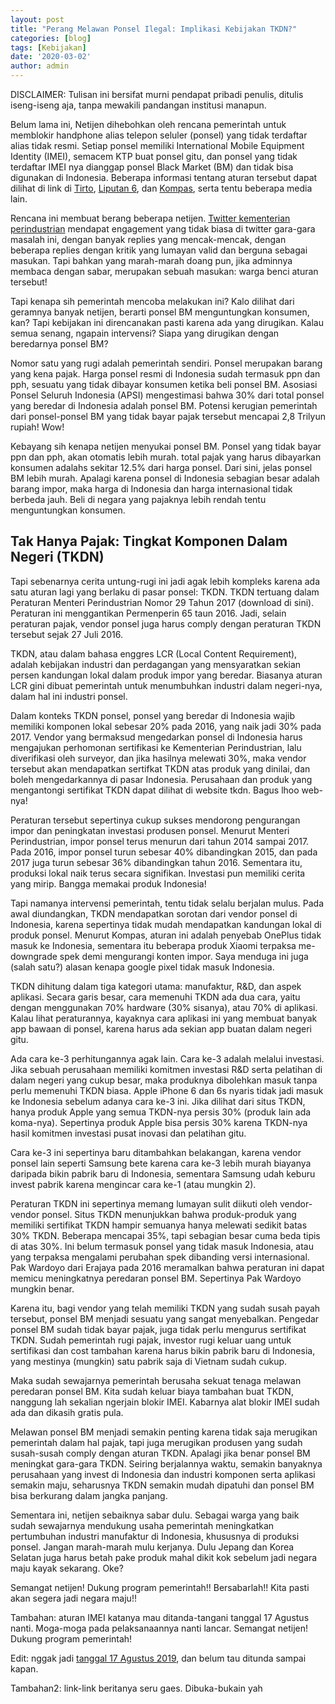 ```yaml
---
layout: post
title: "Perang Melawan Ponsel Ilegal: Implikasi Kebijakan TKDN?"
categories: [blog]
tags: [Kebijakan]
date: '2020-03-02'
author: admin
---
```


DISCLAIMER: Tulisan ini bersifat murni pendapat pribadi penulis, ditulis iseng-iseng aja, tanpa mewakili pandangan institusi manapun.

Belum lama ini, Netijen dihebohkan oleh rencana pemerintah untuk memblokir handphone alias telepon seluler (ponsel) yang tidak terdaftar alias tidak resmi. Setiap ponsel memiliki International Mobile Equipment Identity (IMEI), semacem KTP buat ponsel gitu, dan ponsel yang tidak terdaftar IMEI nya dianggap ponsel Black Market (BM) dan tidak bisa digunakan di Indonesia. Beberapa informasi tentang aturan tersebut dapat dilihat di link di [Tirto](https://tirto.id/di-balik-rencana-pemerintah-akan-blokir-gawai-dari-black-market-edta), [Liputan 6](https://www.liputan6.com/tekno/read/4007657/ponsel-bm-rugikan-negara-rp-28-triliun-per-tahun?related=dable&utm_expid=.9Z4i5ypGQeGiS7w9arwTvQ.1&utm_referrer=https%3A%2F%2Fwww.google.com%2F), dan [Kompas](https://tekno.kompas.com/read/2019/07/01/11361347/rencana-blokir-ponsel-bm-di-indonesia-semakin-menguat?page=all), serta tentu beberapa media lain.

Rencana ini membuat berang beberapa netijen. [Twitter kementerian perindustrian](https://twitter.com/Kemenperin_RI/status/1148517393527795713?s=09) mendapat engagement yang tidak biasa di twitter gara-gara masalah ini, dengan banyak replies yang mencak-mencak, dengan beberapa replies dengan kritik yang lumayan valid dan berguna sebagai masukan. Tapi bahkan yang marah-marah doang pun, jika adminnya membaca dengan sabar, merupakan sebuah masukan: warga benci aturan tersebut!

Tapi kenapa sih pemerintah mencoba melakukan ini? Kalo dilihat dari geramnya banyak netijen, berarti ponsel BM menguntungkan konsumen, kan? Tapi kebijakan ini direncanakan pasti karena ada yang dirugikan. Kalau semua senang, ngapain intervensi? Siapa yang dirugikan dengan beredarnya ponsel BM?

Nomor satu yang rugi adalah pemerintah sendiri. Ponsel merupakan barang yang kena pajak. Harga ponsel resmi di Indonesia sudah termasuk ppn dan pph, sesuatu yang tidak dibayar konsumen ketika beli ponsel BM. Asosiasi Ponsel Seluruh Indonesia (APSI) mengestimasi bahwa 30% dari total ponsel yang beredar di Indonesia adalah ponsel BM. Potensi kerugian pemerintah dari ponsel-ponsel BM yang tidak bayar pajak tersebut mencapai 2,8 Trilyun rupiah! Wow!

Kebayang sih kenapa netijen menyukai ponsel BM. Ponsel yang tidak bayar ppn dan pph, akan otomatis lebih murah. total pajak yang harus dibayarkan konsumen adalahs sekitar 12.5% dari harga ponsel. Dari sini, jelas ponsel BM lebih murah. Apalagi karena ponsel di Indonesia sebagian besar adalah barang impor, maka harga di Indonesia dan harga internasional tidak berbeda jauh. Beli di negara yang pajaknya lebih rendah tentu menguntungkan konsumen.

## Tak Hanya Pajak: Tingkat Komponen Dalam Negeri (TKDN)

Tapi sebenarnya cerita untung-rugi ini jadi agak lebih kompleks karena ada satu aturan lagi yang berlaku di pasar ponsel: TKDN. TKDN tertuang dalam Peraturan Menteri Perindustrian Nomor 29 Tahun 2017 (download di sini). Peraturan ini menggantikan Permenperin 65 taun 2016. Jadi, selain peraturan pajak, vendor ponsel juga harus comply dengan peraturan TKDN tersebut sejak 27 Juli 2016.

TKDN, atau dalam bahasa enggres LCR (Local Content Requirement), adalah kebijakan industri dan perdagangan yang mensyaratkan sekian persen kandungan lokal dalam produk impor yang beredar. Biasanya aturan LCR gini dibuat pemerintah untuk menumbuhkan industri dalam negeri-nya, dalam hal ini industri ponsel.

Dalam konteks TKDN ponsel, ponsel yang beredar di Indonesia wajib memiliki komponen lokal sebesar 20% pada 2016, yang naik jadi 30% pada 2017. Vendor yang bermaksud mengedarkan ponsel di Indonesia harus mengajukan perhomonan sertifikasi ke Kementerian Perindustrian, lalu diverifikasi oleh surveyor, dan jika hasilnya melewati 30%, maka vendor tersebut akan mendapatkan sertifkat TKDN atas produk yang dinilai, dan boleh mengedarkannya di pasar Indonesia. Perusahaan dan produk yang mengantongi sertifikat TKDN dapat dilihat di website tkdn. Bagus lhoo web-nya!

Peraturan tersebut sepertinya cukup sukses mendorong pengurangan impor dan peningkatan investasi produsen ponsel. Menurut Menteri Perindustrian, impor ponsel terus menurun dari tahun 2014 sampai 2017. Pada 2016, impor ponsel turun sebesar 40% dibandingkan 2015, dan pada 2017 juga turun sebesar 36% dibandingkan tahun 2016. Sementara itu, produksi lokal naik terus secara signifikan. Investasi pun memiliki cerita yang mirip. Bangga memakai produk Indonesia!

Tapi namanya intervensi pemerintah, tentu tidak selalu berjalan mulus. Pada awal diundangkan, TKDN mendapatkan sorotan dari vendor ponsel di Indonesia, karena sepertinya tidak mudah mendapatkan kandungan lokal di produk ponsel. Menurut Kompas, aturan ini adalah penyebab OnePlus tidak masuk ke Indonesia, sementara itu beberapa produk Xiaomi terpaksa me-downgrade spek demi mengurangi konten impor. Saya menduga ini juga (salah satu?) alasan kenapa google pixel tidak masuk Indonesia.

TKDN dihitung dalam tiga kategori utama: manufaktur, R&D, dan aspek aplikasi. Secara garis besar, cara memenuhi TKDN ada dua cara, yaitu dengan menggunakan 70% hardware (30% sisanya), atau 70% di aplikasi. Kalau lihat peraturannya, kayaknya cara aplikasi ini yang membuat banyak app bawaan di ponsel, karena harus ada sekian app buatan dalam negeri gitu.

Ada cara ke-3 perhitungannya agak lain. Cara ke-3 adalah melalui investasi. Jika sebuah perusahaan memiliki komitmen investasi R&D serta pelatihan di dalam negeri yang cukup besar, maka produknya dibolehkan masuk tanpa perlu memenuhi TKDN biasa. Apple iPhone 6 dan 6s nyaris tidak jadi masuk ke Indonesia sebelum adanya cara ke-3 ini. Jika dilihat dari situs TKDN, hanya produk Apple yang semua TKDN-nya persis 30% (produk lain ada koma-nya). Sepertinya produk Apple bisa persis 30% karena TKDN-nya hasil komitmen investasi pusat inovasi dan pelatihan gitu.

Cara ke-3 ini sepertinya baru ditambahkan belakangan, karena vendor ponsel lain seperti Samsung bete karena cara ke-3 lebih murah biayanya daripada bikin pabrik baru di Indonesia, sementara Samsung udah keburu invest pabrik karena mengincar cara ke-1 (atau mungkin 2).

Peraturan TKDN ini sepertinya memang lumayan sulit diikuti oleh vendor-vendor ponsel. Situs TKDN menunjukkan bahwa produk-produk yang memiliki sertifikat TKDN hampir semuanya hanya melewati sedikit batas 30% TKDN. Beberapa mencapai 35%, tapi sebagian besar cuma beda tipis di atas 30%. Ini belum termasuk ponsel yang tidak masuk Indonesia, atau yang terpaksa mengalami perubahan spek dibanding versi internasional. Pak Wardoyo dari Erajaya pada 2016 meramalkan bahwa peraturan ini dapat memicu meningkatnya peredaran ponsel BM.
Sepertinya Pak Wardoyo mungkin benar.

Karena itu, bagi vendor yang telah memiliki TKDN yang sudah susah payah tersebut, ponsel BM menjadi sesuatu yang sangat menyebalkan. Pengedar ponsel BM sudah tidak bayar pajak, juga tidak perlu mengurus sertifikat TKDN. Sudah pemerintah rugi pajak, investor rugi keluar uang untuk sertifikasi dan cost tambahan karena harus bikin pabrik baru di Indonesia, yang mestinya (mungkin) satu pabrik saja di Vietnam sudah cukup.

Maka sudah sewajarnya pemerintah berusaha sekuat tenaga melawan peredaran ponsel BM. Kita sudah keluar biaya tambahan buat TKDN, nanggung lah sekalian ngerjain blokir IMEI. Kabarnya alat blokir IMEI sudah ada dan dikasih gratis pula.

Melawan ponsel BM menjadi semakin penting karena tidak saja merugikan pemerintah dalam hal pajak, tapi juga merugikan produsen yang sudah susah-susah comply dengan aturan TKDN. Apalagi jika benar ponsel BM meningkat gara-gara TKDN. Seiring berjalannya waktu, semakin banyaknya perusahaan yang invest di Indonesia dan industri komponen serta aplikasi semakin maju, seharusnya TKDN semakin mudah dipatuhi dan ponsel BM bisa berkurang dalam jangka panjang.

Sementara ini, netijen sebaiknya sabar dulu. Sebagai warga yang baik sudah sewajarnya mendukung usaha pemerintah meningkatkan pertumbuhan industri manufaktur di Indonesia, khususnya di produksi ponsel. Jangan marah-marah mulu kerjanya. Dulu Jepang dan Korea Selatan juga harus betah pake produk mahal dikit kok sebelum jadi negara maju kayak sekarang. Oke?

Semangat netijen! Dukung program pemerintah!! Bersabarlah!! Kita pasti akan segera jadi negara maju!!

Tambahan: aturan IMEI katanya mau ditanda-tangani tanggal 17 Agustus nanti. Moga-moga pada pelaksanaannya nanti lancar. Semangat netijen! Dukung program pemerintah!

Edit: nggak jadi [tanggal 17 Agustus 2019](https://m.kumparan.com/amp/@kumparantech/alasan-pemerintah-tak-jadi-resmikan-aturan-imei-pada-17-agustus-2019-1rgsuhHelRa?utm_medium=post&utm_source=Twitter&utm_campaign=tk&utm_content=tk140A&__twitter_impression=true), dan belum tau ditunda sampai kapan.

Tambahan2: link-link beritanya seru gaes. Dibuka-bukain yah




